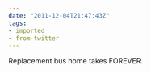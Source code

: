 ```yaml
---
date: "2011-12-04T21:47:43Z"
tags:
- imported
- from-twitter
---
```

Replacement bus home takes FOREVER.
